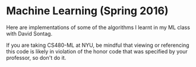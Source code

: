 # Machine Learning (Spring 2016)

Here are implementations of some of the algorithms I learnt in my ML class
with David Sontag.

If you are taking CS480-ML at NYU, be mindful that viewing or referencing
this code is likely in violation of the honor code that was specified by
your professor, so don't do it.

